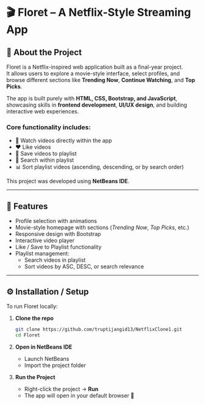 # 🎬 Floret – A Netflix-Style Streaming App  

## 📖 About the Project  
Floret is a Netflix-inspired web application built as a final-year project.  
It allows users to explore a movie-style interface, select profiles, and browse different sections like **Trending Now**, **Continue Watching**, and **Top Picks**.  

The app is built purely with **HTML, CSS, Bootstrap, and JavaScript**, showcasing skills in **frontend development**, **UI/UX design**, and building interactive web experiences.  

### Core functionality includes:  
- 🎥 Watch videos directly within the app  
- ❤️ Like videos  
- 📂 Save videos to playlist  
- 🔎 Search within playlist  
- 📊 Sort playlist videos (ascending, descending, or by search order)  

This project was developed using **NetBeans IDE**.  

---

## 📌 Features  
- Profile selection with animations  
- Movie-style homepage with sections (*Trending Now*, *Top Picks*, etc.)  
- Responsive design with Bootstrap  
- Interactive video player  
- Like / Save to Playlist functionality  
- Playlist management:  
  - Search videos in playlist  
  - Sort videos by ASC, DESC, or search relevance  

---
## ⚙️ Installation / Setup  
To run Floret locally:  

1. **Clone the repo**  
   ```bash
   git clone https://github.com/truptijangid13/NetflixClone1.git
   cd Floret

2. **Open in NetBeans IDE**  
   - Launch NetBeans  
   - Import the project folder  

3. **Run the Project**  
   - Right-click the project → **Run**  
   - The app will open in your default browser 🚀
